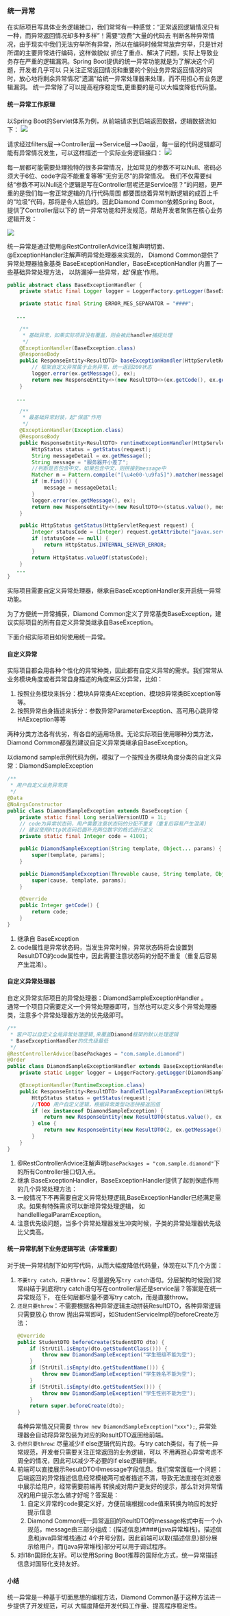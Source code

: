 ### 统一异常
在实际项目写具体业务逻辑接口，我们常常有一种感觉：“正常返回逻辑情况只有一种，而异常返回情况却多种多样”！需要“浪费”大量的代码去
判断各种异常情况，由于现实中我们无法穷举所有异常，所以在编码时候常常放弃穷举，只是针对所谓的主要异常进行编码，这样做貌似
抓住了重点、解决了问题，实际上导致业务存在严重的逻辑漏洞。Spring Boot提供的统一异常功能就是为了解决这个问题，开发者几乎可以
只关注正常返回情况和重要的个别业务异常返回情况的同时，放心地将剩余异常情况"遗漏"给统一异常处理器来处理，而不用担心有业务逻辑漏洞。
统一异常除了可以提高程序稳定性,更重要的是可以大幅度降低代码量。

#### 统一异常工作原理
以Spring Boot的Servlet体系为例，从前端请求到后端返回数据，逻辑数据流如下：
![](../image/trycatch.png)

请求经过filters层-->Controller层-->Service层-->Dao层，每一层的代码逻辑都可能有异常情况发生，可以这样描述一个实际业务逻辑接口：
![](../image/trycatch2.png)

每一层都可能需要处理独特的很多异常情况，比如常见的参数不可以Null、密码必须大于6位、code字段不能重复等等“无穷无尽”的异常情况。
我们不仅需要纠结“参数不可以Null这个逻辑是写在Controller层呢还是Service层？”的问题，更严重的是我们每一套正常逻辑的几行代码周围
都要围绕着异常判断逻辑的成百上千的“垃圾”代码，那将是令人尴尬的。因此Diamond Common依赖Spring Boot，提供了Controller层以下的
统一异常功能和开发规范，帮助开发者聚焦在核心业务逻辑开发：

![](../image/trycatch3.png)

统一异常是通过使用@RestControllerAdvice注解声明切面、@ExceptionHandler注解声明异常处理器来实现的，
Diamond Common提供了异常处理器抽象基类 BaseExceptionHandler，BaseExceptionHandler 内置了一些基础异常处理方法，
以防漏掉一些异常，起'保底'作用。

```java
public abstract class BaseExceptionHandler {
    private static final Logger logger = LoggerFactory.getLogger(BaseExceptionHandler.class);

    private static final String ERROR_MES_SEPARATOR = "####";
    
   ...

    /**
     * 基础异常，如果实际项目没有覆盖，则会被此handler捕捉处理
     */
    @ExceptionHandler(BaseException.class)
    @ResponseBody
    public ResponseEntity<ResultDTO> baseExceptionHandler(HttpServletRequest request, BaseException ex) {
        // 框架自定义异常属于业务异常，统一返回200状态
        logger.error(ex.getMessage(), ex);
        return new ResponseEntity<>(new ResultDTO<>(ex.getCode(), ex.getMessage(), ""), HttpStatus.OK);
    }

   ...

    /**
     * 最基础异常封装，起"保底"作用
     */
    @ExceptionHandler(Exception.class)
    @ResponseBody
    public ResponseEntity<ResultDTO> runtimeExceptionHandler(HttpServletRequest request, Exception ex) {
        HttpStatus status = getStatus(request);
        String messageDetail = ex.getMessage();
        String message = "服务器开小差了";
        //判断是否包含中文，如果包含中文，则拼接到message中
        Matcher m = Pattern.compile("[\u4e00-\u9fa5]").matcher(messageDetail);
        if (m.find()) {
            message = messageDetail;
        }
        logger.error(ex.getMessage(), ex);
        return new ResponseEntity<>(new ResultDTO<>(status.value(), message + ERROR_MES_SEPARATOR + messageDetail, ""), status);
    }

    public HttpStatus getStatus(HttpServletRequest request) {
        Integer statusCode = (Integer) request.getAttribute("javax.servlet.error.status_code");
        if (statusCode == null) {
            return HttpStatus.INTERNAL_SERVER_ERROR;
        }
        return HttpStatus.valueOf(statusCode);
    }
   ...
}
```

实际项目需要自定义异常处理器，继承自BaseExceptionHandler来开启统一异常功能。

为了方便统一异常捕获，Diamond Common定义了异常基类BaseException，建议实际项目的所有自定义异常类继承自BaseException。

下面介绍实际项目如何使用统一异常。

#### 自定义异常
实际项目都会用各种个性化的异常种类，因此都有自定义异常的需求。我们常常从业务模块角度或者异常自身描述的角度来区分异常，比如：
1. 按照业务模块来拆分：模块A异常类AException、模块B异常类BException等等。
1. 按照异常自身描述来拆分：参数异常ParameterException、高可用心跳异常HAException等等

两种分类方法各有优劣，有各自的适用场景。无论实际项目使用哪种分类方法，Diamond Common都强烈建议自定义异常类继承自BaseException。

以diamond sample示例代码为例，模拟了一个按照业务模块角度分类的自定义异常：DiamondSampleException

```java
/**
 * 用户自定义业务异常类
 */
@Data
@NoArgsConstructor
public class DiamondSampleException extends BaseException {
    private static final Long serialVersionUID = 1L;
    // code为异常状态码，用户需要注意状态码的分配不重复（重复后容易产生混淆）
    // 建议使用http状态码后面补充两位数字的格式进行定义
    private static final Integer code = 41001;

    public DiamondSampleException(String template, Object... params) {
        super(template, params);
    }

    public DiamondSampleException(Throwable cause, String template, Object... params) {
        super(cause, template, params);
    }

    @Override
    public Integer getCode() {
        return code;
    }
}
```

1. 继承自 BaseException
1. code属性是异常状态码，当发生异常时候，异常状态码将会设置到ResultDTO的code属性中，因此需要注意状态码的分配不重复（重复后容易产生混淆）。

#### 自定义异常处理器
自定义异常实际项目的异常处理器：DiamondSampleExceptionHandler 。  
通常一个项目只需要定义一个异常处理器即可，当然也可以定义多个异常处理器类，注意多个异常处理器方法的优先级即可。

```java
/**
 * 客户可以自定义全局异常处理逻辑,来覆盖Diamond框架的默认处理逻辑
 * BaseExceptionHandler的优先级最低
 */
@RestControllerAdvice(basePackages = "com.sample.diamond")
@Order
public class DiamondSampleExceptionHandler extends BaseExceptionHandler {
    private static Logger logger = LoggerFactory.getLogger(DiamondSampleExceptionHandler.class);

    @ExceptionHandler(RuntimeException.class)
    public ResponseEntity<ResultDTO> handleIllegalParamException(HttpServletRequest request, RuntimeException ex) {
        HttpStatus status = getStatus(request);
        //TODO 用户自定义逻辑，根据异常类型动态拼接返回值
        if (ex instanceof DiamondSampleException) {
            return new ResponseEntity(new ResultDTO(status.value(), ex.getMessage(), ""), status);
        } else {
            return new ResponseEntity(new ResultDTO(2, ex.getMessage(), ""), status);
        }
    }
}
```

1. @RestControllerAdvice注解声明`basePackages = "com.sample.diamond"`下的所有Controller接口切入点。
1. 继承 BaseExceptionHandler，BaseExceptionHandler提供了起到保底作用的几个异常处理方法：
1. 一般情况下不再需要自定义异常处理逻辑,BaseExceptionHandler已经满足需求。如果有特殊需求可以新增异常处理逻辑，
如handleIllegalParamException。
1. 注意优先级问题，当多个异常处理器发生冲突时候，子类的异常处理器优先级比父类高。

#### 统一异常机制下业务逻辑写法（非常重要）
对于统一异常机制下如何写代码，从而大幅度降低代码量，体现在以下几个方面：
1. `不要try catch，只要throw`：尽量避免写`try catch`语句。分层架构时候我们常常纠结于到底将try catch语句写在controller层还是service层？答案是在统一异常规范下，
在任何层都尽量不要写try catch，而是直接throw。
1. `还是只要throw`：不需要根据各种异常逻辑主动拼装ResultDTO，各种异常逻辑只需要放心 throw 抛出异常即可，如StudentServiceImpl的beforeCreate方法：
    ```java
    @Override
    public StudentDTO beforeCreate(StudentDTO dto) {
        if (StrUtil.isEmpty(dto.getStudentClass())) {
            throw new DiamondSampleException("学生班级不能为空");
        }
        if (StrUtil.isEmpty(dto.getStudentName())) {
            throw new DiamondSampleException("学生姓名不能为空");
        }
        if (StrUtil.isEmpty(dto.getStudentSex())) {
            throw new DiamondSampleException("学生性别不能为空");
        }
        return super.beforeCreate(dto);
    }
    ```
    各种异常情况只需要 `throw new DiamondSampleException("xxx");`,
    异常处理器会自动将异常包装为对应的ResultDTO返回给前端。
1. `仍然只要throw`: 尽量减少if else逻辑代码片段。与try catch类似，有了统一异常规范，开发者只需要关注正常返回的业务逻辑，可以
不用再担心异常考虑不周全的情况，因此可以减少不必要的if else逻辑判断。
1. 前端可以直接展示ResultDTO中message字段信息。我们常常面临一个问题：后端返回的异常描述信息经常模棱两可或者描述不清，导致无法直接在浏览器中展示给用户，经常需要前端再
转换成对用户更友好的提示，那么针对异常情况的用户提示怎么做才好呢？答案是：
    1. 自定义异常的code要定义好，方便前端根据code值来转换为响应的友好提示信息
    1. Diamond Common统一异常返回的ReultDTO的message格式中有一个小规范，message由三部分组成：{描述信息}####{java异常堆栈}。描述信息和java异常堆栈通过
    4个井号分割，因此前端可以取{描述信息}部分展示给用户，而{java异常堆栈}部分可以用于调试程序。
1. 对i18n国际化友好。可以使用Spring Boot推荐的国际化方式，统一异常描述信息对国际化支持友好。

#### 小结
统一异常是一种基于切面思想的编程方法，Diamond Common基于这种方法进一步提供了开发规范，可以
大幅度降低开发代码工作量、提高程序稳定性。